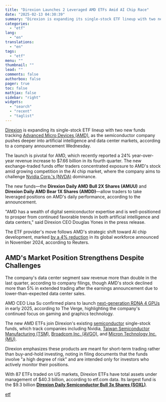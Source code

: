 ```yaml
---
title: "Direxion Launches 2 Leveraged AMD ETFs Amid AI Chip Race"
date: "2025-02-13 04:30:39"
summary: "Direxion is expanding its single-stock ETF lineup with two new funds tracking Advanced Micro Devices (AMD), as the semiconductor company pushes deeper into artificial intelligence and data center markets, according to a company announcement Wednesday.The launch is pivotal for AMD, which recently reported a 24% year-over-year revenue increase to $7.66..."
categories:
  - "etf"
lang:
  - "en"
translations:
  - "en"
tags:
  - "etf"
menu: ""
thumbnail: ""
lead: ""
comments: false
authorbox: false
pager: true
toc: false
mathjax: false
sidebar: "right"
widgets:
  - "search"
  - "recent"
  - "taglist"
---
```


[Direxion](/topics/direxion) is expanding its single-stock ETF lineup with two new funds tracking [Advanced Micro Devices (AMD)](/stock/amd), as the semiconductor company pushes deeper into artificial intelligence and data center markets, according to a company announcement Wednesday.

The launch is pivotal for AMD, which recently reported a 24% year-over-year revenue increase to $7.66 billion in its fourth quarter. The new exchange-traded funds offer traders concentrated exposure to AMD's stock amid growing competition in the AI chip market, where the company aims to challenge [Nvidia Corp.'s (NVDA)](/stock/nvda/) dominance.

The new funds—the **Direxion Daily AMD Bull 2X Shares (AMUU)** and **Direxion Daily AMD Bear 1X Shares (AMDD)**—allow traders to take leveraged positions on AMD's daily performance, according to the announcement.

"AMD has a wealth of digital semiconductor expertise and is well-positioned to prosper from continued favorable trends in both artificial intelligence and data centers," said Direxion CEO Douglas Yones in the press release.

The ETF provider's move follows AMD's strategic shift toward AI chip development, marked [by a 4% reduction](https://www.reuters.com/technology/amd-cut-4-global-workforce-it-focuses-ai-chip-development-2024-11-13/) in its global workforce announced in November 2024, according to Reuters.

AMD's Market Position Strengthens Despite Challenges
----------------------------------------------------

The company's data center segment saw revenue more than double in the last quarter, according to company filings, though AMD's stock declined more than 5% in extended trading after the earnings announcement due to lower-than-expected data center sales.

AMD CEO Lisa Su confirmed plans to launch [next-generation RDNA 4 GPUs](https://www.theverge.com/2024/10/29/24283263/amd-radeon-rdna-4-gpus-2025) in early 2025, according to The Verge, highlighting the company's continued focus on gaming and graphics technology.

The new AMD ETFs join Direxion's existing [semiconductor](/topics/semiconductors) single-stock funds, which track companies including Nvidia, [Taiwan Semiconductor Manufacturing (TSM)](/stock/tsm/), [Broadcom Inc. (AVGO)](/stock/avgo/), and [Micron Technology Inc. (MU)](/stock/mu/).

Direxion emphasizes these products are meant for short-term trading rather than buy-and-hold investing, noting in filing documents that the funds involve "a high degree of risk" and are intended only for investors who actively monitor their positions.

With 87 ETFs traded on US markets, Direxion ETFs have total assets under management of $40.3 billion, according to etf.com data. Its largest fund is the $9.3 billion [**Direxion Daily Semiconductor Bull 3x Shares (SOXL)**](/soxl).

[etf](https://www.etf.com/sections/news/direxion-launches-2-leveraged-amd-etfs-amid-ai-chip-race-0)
